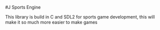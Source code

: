 #J Sports Engine

This library is build in C and SDL2 for sports game development, this will make it so much more easier to make games
